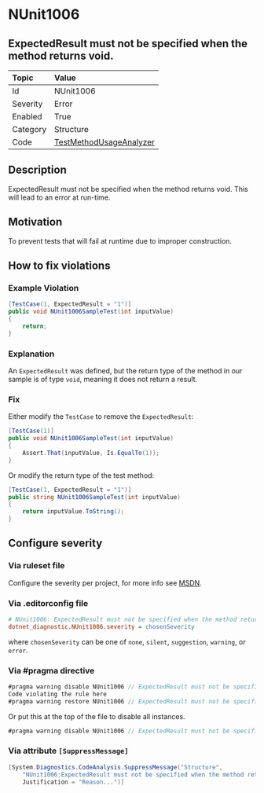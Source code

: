 # NUnit1006

## ExpectedResult must not be specified when the method returns void.

| Topic    | Value
| :--      | :--
| Id       | NUnit1006
| Severity | Error
| Enabled  | True
| Category | Structure
| Code     | [TestMethodUsageAnalyzer](https://github.com/nunit/nunit.analyzers/blob/0.5.0/src/nunit.analyzers/TestMethodUsage/TestMethodUsageAnalyzer.cs)

## Description

ExpectedResult must not be specified when the method returns void. This will lead to an error at run-time.

## Motivation

To prevent tests that will fail at runtime due to improper construction.

## How to fix violations

### Example Violation

```csharp
[TestCase(1, ExpectedResult = "1")]
public void NUnit1006SampleTest(int inputValue)
{
    return;
}
```

### Explanation

An `ExpectedResult` was defined, but the return type of the method in our sample is of type `void`, meaning it does not return a result.

### Fix

Either modify the `TestCase` to remove the `ExpectedResult`:

```csharp
[TestCase(1)]
public void NUnit1006SampleTest(int inputValue)
{
    Assert.That(inputValue, Is.EqualTo(1));
}
```

Or modify the return type of the test method:

```csharp
[TestCase(1, ExpectedResult = "1")]
public string NUnit1006SampleTest(int inputValue)
{
    return inputValue.ToString();
}
```

<!-- start generated config severity -->
## Configure severity

### Via ruleset file

Configure the severity per project, for more info see [MSDN](https://msdn.microsoft.com/en-us/library/dd264949.aspx).

### Via .editorconfig file

```ini
# NUnit1006: ExpectedResult must not be specified when the method returns void.
dotnet_diagnostic.NUnit1006.severity = chosenSeverity
```

where `chosenSeverity` can be one of `none`, `silent`, `suggestion`, `warning`, or `error`.

### Via #pragma directive

```csharp
#pragma warning disable NUnit1006 // ExpectedResult must not be specified when the method returns void.
Code violating the rule here
#pragma warning restore NUnit1006 // ExpectedResult must not be specified when the method returns void.
```

Or put this at the top of the file to disable all instances.

```csharp
#pragma warning disable NUnit1006 // ExpectedResult must not be specified when the method returns void.
```

### Via attribute `[SuppressMessage]`

```csharp
[System.Diagnostics.CodeAnalysis.SuppressMessage("Structure",
    "NUnit1006:ExpectedResult must not be specified when the method returns void.",
    Justification = "Reason...")]
```
<!-- end generated config severity -->
